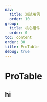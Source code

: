 ```yaml
---
nav:
  title: 测试用例
  order: 10
group:
  title: 核心组件
  order: 0
toc: content
order: 30
title: ProTable
debug: true
---
```



# ProTable

## hi
